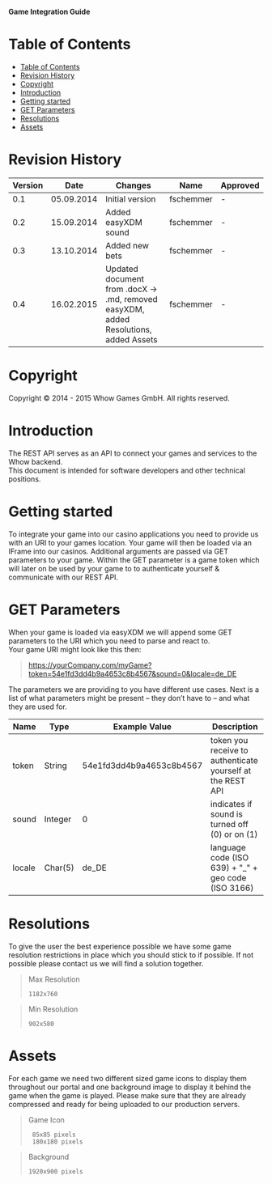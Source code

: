 **Game Integration Guide**

Table of Contents
=================

- [Table of Contents](#table-of-contents)
- [Revision History](#revision-history)
- [Copyright](#copyright)
- [Introduction](#introduction)
- [Getting started](#getting-started)
- [GET Parameters](#get-parameters)
- [Resolutions](#resolutions)
- [Assets](#assets)

Revision History
================

| **Version** | **Date**   | **Changes**                                        | **Name**  | **Approved** |
|-------------|------------|----------------------------------------------------|-----------|--------------|
| 0.1      | 05.09.2014 | Initial version | fschemmer | -            |
| 0.2       | 15.09.2014 | Added easyXDM sound | fschemmer | -            |
| 0.3       | 13.10.2014 | Added new bets | fschemmer | -            |
| 0.4       | 16.02.2015 | Updated document from .docX -> .md, removed easyXDM, added Resolutions, added Assets | fschemmer | -        |

Copyright
=========

Copyright © 2014 - 2015 Whow Games GmbH. All rights reserved.

Introduction
============

The REST API serves as an API to connect your games and services to the Whow backend.  
This document is intended for software developers and other technical positions.

Getting started
===============

To integrate your game into our casino applications you need to provide us with an URI to your games location. Your game will then be loaded via an IFrame into our casinos. Additional arguments are passed via GET parameters to your game. Within the GET parameter is a game token which will later on be used by your game to to authenticate yourself & communicate with our REST API.

GET Parameters
==============
When your game is loaded via easyXDM we will append some GET parameters to the URI which you need to parse and react to.  
Your game URI might look like this then:

>https://yourCompany.com/myGame?token=54e1fd3dd4b9a4653c8b4567&sound=0&locale=de_DE

The parameters we are providing to you have different use cases. Next is a list of what parameters might be present – they don’t have to – and what they are used for.

| **Name** | **Type** | **Example Value**        | **Description**      |
|----------|----------|--------------------------|----------------------|
| token | String   | 54e1fd3dd4b9a4653c8b4567 | token you receive to authenticate yourself at the REST API |
| sound | Integer | 0 | indicates if sound is turned off (0) or on (1) |
| locale | Char(5) | de_DE | language code (ISO 639) + \"\_\" + geo code (ISO 3166) |

Resolutions
==========
To give the user the best experience possible we have some game resolution restrictions in place which you should stick to if possible. If not possible please contact us we will find a solution together.

> Max Resolution
>
>     1182x760

> Min Resolution
>
>     902x580

Assets
======
For each game we need two different sized game icons to display them throughout our portal and one background image to display it behind the game when the game is played. Please make sure that they are already compressed and ready for being uploaded to our production servers.

> Game Icon
> 
>      85x85 pixels
>      180x180 pixels

> Background
> 
>     1920x900 pixels
